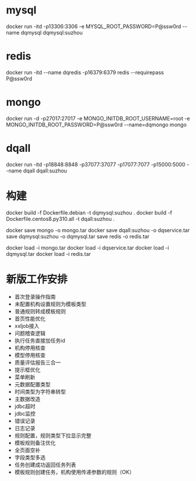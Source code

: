 # mysql
docker run -itd -p13306:3306 -e MYSQL_ROOT_PASSWORD=P@ssw0rd --name dqmysql dqmysql:suzhou

# redis
docker run -itd --name dqredis -p16379:6379 redis --requirepass P@ssw0rd

# mongo
docker run -d -p27017:27017 -e MONGO_INITDB_ROOT_USERNAME=root -e MONGO_INITDB_ROOT_PASSWORD=P@ssw0rd --name=dqmongo  mongo

# dqall
docker run -itd -p18848:8848 -p37077:37077 -p17077:7077 -p15000:5000 --name dqall dqall:suzhou




# 构建
docker build -f Dockerfile.debian -t dqmysql:suzhou .
docker build -f Dockerfile.centos8.py310.all -t dqall:suzhou .


docker save mongo -o mongo.tar
docker save dqall:suzhou -o dqservice.tar
save dqmysql:suzhou -o dqmysql.tar
save redis -o redis.tar


docker load -i mongo.tar
docker load -i dqservice.tar
docker load -i dqmysql.tar
docker load -i redis.tar

# 新版工作安排
+ 首次登录操作指南
+ 未配置机构设置规则为模板类型
+ 普通规则转成模板规则
+ 首页性能优化
+ xxljob接入
+ 问题稽查逻辑
+ 执行任务直接加任务id
+ 机构停用核查
+ 模型停用核查
+ 质量评估报告三合一
+ 提示框优化
+ 菜单刷新
+ 元数据配置类型
+ 时间类型为字符串转型
+ 主数据改造
+ jdbc超时
+ jdbc监控
+ 错误记录
+ 日志记录
+ 规则配置，规则类型下拉显示完整
+ 模板规则备注优化
+ 全页面空补
+ 字段类型多选
+ 任务创建成功返回任务列表
+ 模板规则创建任务，机构使用传递参数的规则（OK）